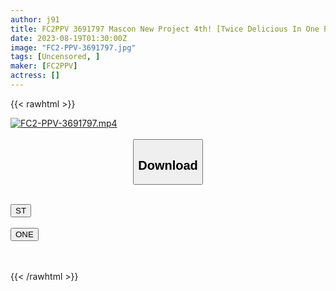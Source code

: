 ```yaml
---
author: j91
title: FC2PPV 3691797 Mascon New Project 4th! [Twice Delicious In One Product] A Woman Who Valued Her Career More Than Her Family And Didn’t Give Birth VS Ms. Active, Who Had A Happy Family With Two C******n And A Job [cen]
date: 2023-08-19T01:30:00Z
image: "FC2-PPV-3691797.jpg"
tags: [Uncensored, ]
maker: [FC2PPV]
actress: []
---
```



{{< rawhtml >}}

<div class="video" data-videoid="eh4qmmveqsp3">
    <a href="javascript:;">
        <img src="https://my.j91.asia/posts/FC2-PPV-3691797/FC2-PPV-3691797.jpg" width="WIDTH" height="HEIGHT" alt="FC2-PPV-3691797.mp4" loading="lazy">
    </a>
</div>

<script type="text/javascript" src="https://j91.asia/asset/on-demand-ws.js"></script>

<br>
  <link rel="stylesheet" href="https://j91.asia/asset/bs5.css">
  
  <center>
  <button class="btn btn-primary" type="button" data-bs-toggle="collapse" data-bs-target=".multi-collapse" aria-expanded="false" aria-controls="multiCollapseExample1 multiCollapseExample2"><h2>Download</h2></button></center>
</p>
<div class="row">
  <div class="col">
    <div class="collapse multi-collapse" id="multiCollapseExample1">
      <div class="card card-body">
	      	      <br>
<div class="buttons">  
<a href="https://wolfstream.tv/v/eh4qmmveqsp3"><button class="btn-hover color-3"><i class="fa fa-download"></i> ST</button></a></div>
    </div>
  </div>
</div>
  <div class="col">
    <div class="collapse multi-collapse" id="multiCollapseExample2">
      <div class="card card-body">
	      <br>
<div class="buttons">
    <a href="https://oneupload.to/a6nxl4yjfbhy"><button class="btn-hover color-9"><i class="fa fa-download"></i> ONE</button></a></div>
<br><br>
      </div>
    </div>
  </div>
</div>

{{< /rawhtml >}}